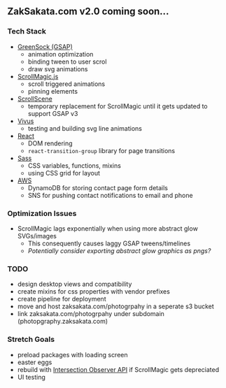 ## ZakSakata.com v2.0 coming soon...

### Tech Stack
- [GreenSock (GSAP)](https://greensock.com/docs/v3)
  - animation optimization
  - binding tween to user scrol
  - draw svg animations
- [ScrollMagic.js](https://scrollmagic.io/docs/index.html)
  - scroll triggered animations
  - pinning elements
- [ScrollScene](https://github.com/jonkwheeler/ScrollScene)
  - temporary replacement for ScrollMagic until it gets updated to support GSAP v3
- [Vivus](https://maxwellito.github.io/vivus/)
  - testing and building svg line animations
- [React](https://reactjs.org/docs/getting-started.html)
  - DOM rendering
  - `react-transition-group` library for page transitions
- [Sass](https://sass-lang.com/documentation)
  - CSS variables, functions, mixins
  - using CSS grid for layout
- [AWS](https://docs.aws.amazon.com/AWSJavaScriptSDK/latest/)
  - DynamoDB for storing contact page form details
  - SNS for pushing contact notifications to email and phone

### Optimization Issues
- ScrollMagic lags exponentially when using more abstract glow SVGs/images
  - This consequently causes laggy GSAP tweens/timelines
  - *Potentially consider exporting abstract glow graphics as pngs?*

### TODO
- design desktop views and compatibility
- create mixins for css properties with vendor prefixes
- create pipeline for deployment
- move and host zaksakata.com/photogrpahy in a seperate s3 bucket
- link zaksakata.com/photogrpahy under subdomain (photopgraphy.zaksakata.com)

### Stretch Goals
- preload packages with loading screen
- easter eggs
- rebuild with [Intersection Observer API](https://developer.mozilla.org/en-US/docs/Web/API/Intersection_Observer_API) if ScrollMagic gets depreciated
- UI testing